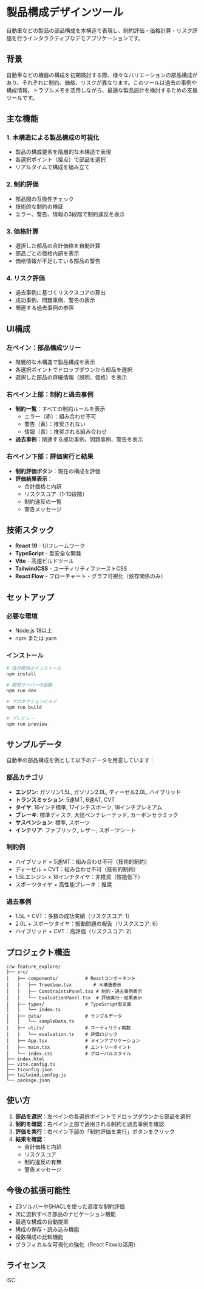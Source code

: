 # 製品構成デザインツール

自動車などの製品の部品構成を木構造で表現し、制約評価・価格計算・リスク評価を行うインタラクティブなデモアプリケーションです。

## 背景

自動車などの機器の構成を初期検討する際、様々なバリエーションの部品構成があり、それぞれに制約、価格、リスクが異なります。このツールは過去の事例や構成情報、トラブルメモを活用しながら、最適な製品設計を検討するための支援ツールです。

## 主な機能

### 1. 木構造による製品構成の可視化
- 製品の構成要素を階層的な木構造で表現
- 各選択ポイント（接点）で部品を選択
- リアルタイムで構成を組み立て

### 2. 制約評価
- 部品間の互換性チェック
- 技術的な制約の検証
- エラー、警告、情報の3段階で制約違反を表示

### 3. 価格計算
- 選択した部品の合計価格を自動計算
- 部品ごとの価格内訳を表示
- 価格情報が不足している部品の警告

### 4. リスク評価
- 過去事例に基づくリスクスコアの算出
- 成功事例、問題事例、警告の表示
- 関連する過去事例の参照

## UI構成

### 左ペイン：部品構成ツリー
- 階層的な木構造で製品構成を表示
- 各選択ポイントでドロップダウンから部品を選択
- 選択した部品の詳細情報（説明、価格）を表示

### 右ペイン上部：制約と過去事例
- **制約一覧**：すべての制約ルールを表示
  - エラー（赤）：組み合わせ不可
  - 警告（黄）：推奨されない
  - 情報（青）：推奨される組み合わせ
- **過去事例**：関連する成功事例、問題事例、警告を表示

### 右ペイン下部：評価実行と結果
- **制約評価ボタン**：現在の構成を評価
- **評価結果表示**：
  - 合計価格と内訳
  - リスクスコア（1-10段階）
  - 制約違反の一覧
  - 警告メッセージ

## 技術スタック

- **React 19** - UIフレームワーク
- **TypeScript** - 型安全な開発
- **Vite** - 高速ビルドツール
- **TailwindCSS** - ユーティリティファーストCSS
- **React Flow** - フローチャート・グラフ可視化（依存関係のみ）

## セットアップ

### 必要な環境
- Node.js 18以上
- npm または yarn

### インストール

```bash
# 依存関係のインストール
npm install

# 開発サーバーの起動
npm run dev

# プロダクションビルド
npm run build

# プレビュー
npm run preview
```

## サンプルデータ

自動車の部品構成を例として以下のデータを用意しています：

### 部品カテゴリ
- **エンジン**: ガソリン1.5L, ガソリン2.0L, ディーゼル2.0L, ハイブリッド
- **トランスミッション**: 5速MT, 6速AT, CVT
- **タイヤ**: 16インチ標準, 17インチスポーツ, 18インチプレミアム
- **ブレーキ**: 標準ディスク, 大径ベンチレーテッド, カーボンセラミック
- **サスペンション**: 標準, スポーツ
- **インテリア**: ファブリック, レザー, スポーツシート

### 制約例
- ハイブリッド × 5速MT：組み合わせ不可（技術的制約）
- ディーゼル × CVT：組み合わせ不可（技術的制約）
- 1.5Lエンジン × 18インチタイヤ：非推奨（性能低下）
- スポーツタイヤ × 高性能ブレーキ：推奨

### 過去事例
- 1.5L + CVT：多数の成功実績（リスクスコア: 1）
- 2.0L + スポーツタイヤ：振動問題の報告（リスクスコア: 6）
- ハイブリッド + CVT：高評価（リスクスコア: 2）

## プロジェクト構造

```
ccw-feature_explore/
├── src/
│   ├── components/          # Reactコンポーネント
│   │   ├── TreeView.tsx        # 木構造表示
│   │   ├── ConstraintsPanel.tsx # 制約・過去事例表示
│   │   └── EvaluationPanel.tsx  # 評価実行・結果表示
│   ├── types/               # TypeScript型定義
│   │   └── index.ts
│   ├── data/                # サンプルデータ
│   │   └── sampleData.ts
│   ├── utils/               # ユーティリティ関数
│   │   └── evaluation.ts    # 評価ロジック
│   ├── App.tsx              # メインアプリケーション
│   ├── main.tsx             # エントリーポイント
│   └── index.css            # グローバルスタイル
├── index.html
├── vite.config.ts
├── tsconfig.json
├── tailwind.config.js
└── package.json
```

## 使い方

1. **部品を選択**：左ペインの各選択ポイントでドロップダウンから部品を選択
2. **制約を確認**：右ペイン上部で適用される制約と過去事例を確認
3. **評価を実行**：右ペイン下部の「制約評価を実行」ボタンをクリック
4. **結果を確認**：
   - 合計価格と内訳
   - リスクスコア
   - 制約違反の有無
   - 警告メッセージ

## 今後の拡張可能性

- Z3ソルバーやSHACLを使った高度な制約評価
- 次に選択すべき部品のナビゲーション機能
- 最適な構成の自動提案
- 構成の保存・読み込み機能
- 複数構成の比較機能
- グラフィカルな可視化の強化（React Flowの活用）

## ライセンス

ISC

